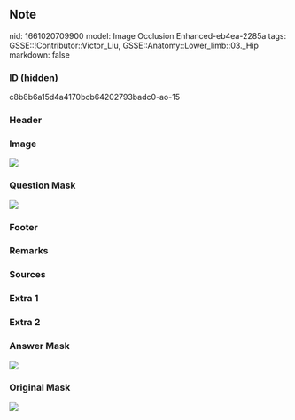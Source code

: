 ## Note
nid: 1661020709900
model: Image Occlusion Enhanced-eb4ea-2285a
tags: GSSE::!Contributor::Victor_Liu, GSSE::Anatomy::Lower_limb::03._Hip
markdown: false

### ID (hidden)
c8b8b6a15d4a4170bcb64202793badc0-ao-15

### Header


### Image
<img src="tmp85vmzn67.png">

### Question Mask
<img src="c8b8b6a15d4a4170bcb64202793badc0-ao-15-Q.svg">

### Footer


### Remarks


### Sources


### Extra 1


### Extra 2


### Answer Mask
<img src="c8b8b6a15d4a4170bcb64202793badc0-ao-15-A.svg">

### Original Mask
<img src="c8b8b6a15d4a4170bcb64202793badc0-ao-O.svg">
